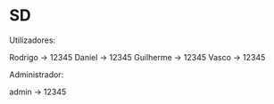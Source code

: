 # SD

Utilizadores:

Rodrigo -> 12345
Daniel -> 12345
Guilherme -> 12345
Vasco -> 12345


Administrador:

admin -> 12345
